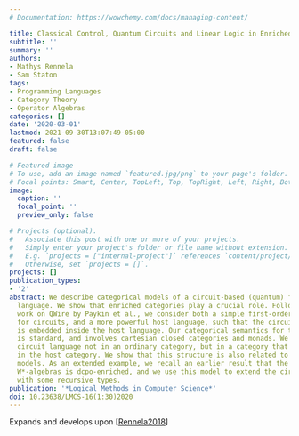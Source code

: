 ```yaml
---
# Documentation: https://wowchemy.com/docs/managing-content/

title: Classical Control, Quantum Circuits and Linear Logic in Enriched Category Theory
subtitle: ''
summary: ''
authors:
- Mathys Rennela
- Sam Staton
tags:
- Programming Languages
- Category Theory
- Operator Algebras
categories: []
date: '2020-03-01'
lastmod: 2021-09-30T13:07:49-05:00
featured: false
draft: false

# Featured image
# To use, add an image named `featured.jpg/png` to your page's folder.
# Focal points: Smart, Center, TopLeft, Top, TopRight, Left, Right, BottomLeft, Bottom, BottomRight.
image:
  caption: ''
  focal_point: ''
  preview_only: false

# Projects (optional).
#   Associate this post with one or more of your projects.
#   Simply enter your project's folder or file name without extension.
#   E.g. `projects = ["internal-project"]` references `content/project/deep-learning/index.md`.
#   Otherwise, set `projects = []`.
projects: []
publication_types:
- '2'
abstract: We describe categorical models of a circuit-based (quantum) functional programming
  language. We show that enriched categories play a crucial role. Following earlier
  work on QWire by Paykin et al., we consider both a simple first-order linear language
  for circuits, and a more powerful host language, such that the circuit language
  is embedded inside the host language. Our categorical semantics for the host language
  is standard, and involves cartesian closed categories and monads. We interpret the
  circuit language not in an ordinary category, but in a category that is enriched
  in the host category. We show that this structure is also related to linear/non-linear
  models. As an extended example, we recall an earlier result that the category of
  W*-algebras is dcpo-enriched, and we use this model to extend the circuit language
  with some recursive types.
publication: '*Logical Methods in Computer Science*'
doi: 10.23638/LMCS-16(1:30)2020
---
```

Expands and develops upon [[Rennela2018](../Rennela2018)]